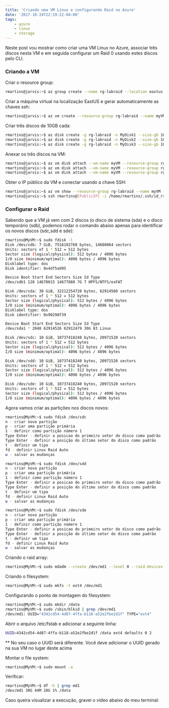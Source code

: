 ```yaml
---
title: 'Criando uma VM Linux e configurando Raid no Azure'
date: '2017-10-24T22:19:22-04:00'
tags:
    - azure
    - linux
    - storage
---
```


Neste post vou mostrar como criar uma VM Linux no Azure, associar três discos nesta VM e em seguida configurar um Raid 0 usando estes discos pelo CLI.

### Criando a VM

Criar o resource group:

```bash
rmartins@jarvis:~$ az group create --name rg-labraid --location eastus
```

Criar a máquina virtual na localização EastUS e gerar automaticamente as chaves ssh:

```bash
rmartins@jarvis:~$ az vm create --resource-group rg-labraid --name myVM --image UbuntuLTS --location eastus --generate-ssh-keys
```

Criar três discos de 10GB cada:

```bash
rmartins@jarvis:~$ az disk create -g rg-labraid -n MyDisk1 --size-gb 10
rmartins@jarvis:~$ az disk create -g rg-labraid -n MyDisk2 --size-gb 10
rmartins@jarvis:~$ az disk create -g rg-labraid -n MyDisk3 --size-gb 10
```

Anexar os três discos na VM:

```bash
rmartins@jarvis:~$ az vm disk attach --vm-name myVM --resource-group rg-labraid --disk MyDisk1
rmartins@jarvis:~$ az vm disk attach --vm-name myVM --resource-group rg-labraid --disk MyDisk2
rmartins@jarvis:~$ az vm disk attach --vm-name myVM --resource-group rg-labraid --disk MyDisk3
```

Obter o IP público da VM e conectar usando a chave SSH:

```bash
rmartins@jarvis:~$ az vm show --resource-group rg-labraid --name myVM -d --query publicIps -otsv
rmartins@jarvis:~$ ssh rmartins@[PublicIP] -i /home/rmartins/.ssh/id_rsa
```

### Configurar o Raid

Sabendo que a VM já vem com 2 discos (o disco de sistema (sda) e o disco temporário (sdb), podemos rodar o comando abaixo apenas para identificar os novos discos (sdc,sdd e sde):

```bash
rmartins@MyVM:~$ sudo fdisk -l
Disk /dev/sdb: 7 GiB, 7516192768 bytes, 14680064 sectors
Units: sectors of 1 * 512 = 512 bytes
Sector size (logical/physical): 512 bytes / 4096 bytes
I/O size (minimum/optimal): 4096 bytes / 4096 bytes
Disklabel type: dos
Disk identifier: 0x4df5a995

Device Boot Start End Sectors Size Id Type
/dev/sdb1 128 14678015 14677888 7G 7 HPFS/NTFS/exFAT

Disk /dev/sda: 30 GiB, 32212254720 bytes, 62914560 sectors
Units: sectors of 1 * 512 = 512 bytes
Sector size (logical/physical): 512 bytes / 4096 bytes
I/O size (minimum/optimal): 4096 bytes / 4096 bytes
Disklabel type: dos
Disk identifier: 0x90298f39

Device Boot Start End Sectors Size Id Type
/dev/sda1 * 2048 62914526 62912479 30G 83 Linux

Disk /dev/sdc: 10 GiB, 10737418240 bytes, 20971520 sectors
Units: sectors of 1 * 512 = 512 bytes
Sector size (logical/physical): 512 bytes / 4096 bytes
I/O size (minimum/optimal): 4096 bytes / 4096 bytes

Disk /dev/sdd: 10 GiB, 10737418240 bytes, 20971520 sectors
Units: sectors of 1 * 512 = 512 bytes
Sector size (logical/physical): 512 bytes / 4096 bytes
I/O size (minimum/optimal): 4096 bytes / 4096 bytes

Disk /dev/sde: 10 GiB, 10737418240 bytes, 20971520 sectors
Units: sectors of 1 * 512 = 512 bytes
Sector size (logical/physical): 512 bytes / 4096 bytes
I/O size (minimum/optimal): 4096 bytes / 4096 bytes
```

Agora vamos criar as partições nos discos novos:

```bash
rmartins@MyVM:~$ sudo fdisk /dev/sdc
n - criar nova partição
p - criar uma partição primária
1 - definir como partição número 1
Type Enter - definir a posicao do primeiro setor do disco como padrão
Type Enter - definir a posição do último setor do disco como padrão
t - definir um tipo
fd - definir Linux Raid Auto
w - salvar as mudanças
```

```bash
rmartins@MyVM:~$ sudo fdisk /dev/sdd
n - criar nova partição
p - criar uma partição primária
1 - definir como partição número 1
Type Enter - definir a posicao do primeiro setor do disco como padrão
Type Enter - definir a posição do último setor do disco como padrão
t - definir um tipo
fd - definir Linux Raid Auto
w - salvar as mudanças
```

```bash
rmartins@MyVM:~$ sudo fdisk /dev/sde
n - criar nova partição
p - criar uma partição primária
1 - definir como partição número 1
Type Enter - definir a posicao do primeiro setor do disco como padrão
Type Enter - definir a posição do último setor do disco como padrão
t - definir um tipo
fd - definir Linux Raid Auto
w - salvar as mudanças
```

Criando o raid array:

```bash
rmartins@MyVM:~$ sudo mdadm --create /dev/md1 --level 0 --raid-devices 3 /dev/sdc1 /dev/sdd1 /dev/sde1
```

Criando o filesystem:

```bash
rmartins@MyVM:~$ sudo mkfs -t ext4 /dev/md1
```

Configurando o ponto de montagem do filesystem:

```bash
rmartins@MyVM:~$ sudo mkdir /data
rmartins@MyVM:~$ sudo /sbin/blkid | grep /dev/md1
/dev/md1: UUID="4342cd54-4d87-4ffa-b118-a52e2fbe2d1f" TYPE="ext4"
```

Abrir o arquivo /etc/fstab e adicionar a seguinte linha:

```bash
UUID=4342cd54-4d87-4ffa-b118-a52e2fbe2d1f /data ext4 defaults 0 2
```

\*\* No seu caso o UUID será diferente. Você deve adicionar o UUID gerado na sua VM no lugar deste acima

Montar o file system:

```bash
rmartins@MyVM:~$ sudo mount -a
```

Verificar:

```bash
rmartins@MyVM:~$ df -h | grep md1
/dev/md1 30G 44M 28G 1% /data
```

Caso queira visualizar a execução, gravei o vídeo abaixo do meu terminal:

<script async="" id="asciicast-143993" src="https://asciinema.org/a/143993.js"></script>
